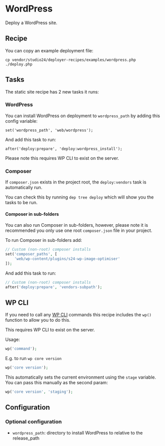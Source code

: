 # WordPress

Deploy a WordPress site.

## Recipe

You can copy an example deployment file:

```
cp vendor/studio24/deployer-recipes/examples/wordpress.php ./deploy.php
```

## Tasks

The static site recipe has 2 new tasks it runs:

### WordPress

You can install WordPress on deployment to `wordpress_path` by adding this config variable:

```
set('wordpress_path', 'web/wordpress');
```

And add this task to run:

```
after('deploy:prepare', 'deploy:wordpress_install');
```

Please note this requires WP CLI to exist on the server.

### Composer

If `composer.json` exists in the project root, the `deploy:vendors` task is automatically run.

You can check this by running `dep tree deploy` which will show you the tasks to be run.

#### Composer in sub-folders

You can also run Composer in sub-folders, however, please note it is recommended you only use one root `composer.json` file in your project.

To run Composer in sub-folders add:

```php
// Custom (non-root) composer installs
set('composer_paths', [
    'web/wp-content/plugins/s24-wp-image-optimiser'
]);
```

And add this task to run:

```php
// Custom (non-root) composer installs
after('deploy:prepare', 'vendors-subpath');
```

## WP CLI
If you need to call any [WP CLI](https://wp-cli.org/) commands this recipe includes the `wp()` function to allow you to do this.

This requires WP CLI to exist on the server.

Usage:

```php
wp('command');
```

E.g. to run `wp core version`

```php
wp('core version');
```

This automatically sets the current environment using the `stage` variable. You can pass this manually as the second param:

```php
wp('core version', 'staging');
```

## Configuration

### Optional configuration

* `wordpress_path`: directory to install WordPress to relative to the release_path

